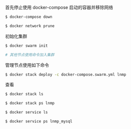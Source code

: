 
首先停止使用 docker-compose 启动的容器并移除网络

```bash
$ docker-compose down

$ docker network prune
```

初始化集群

```bash
$ docker swarm init

# 其他节点使用命令加入集群
```

管理节点使用如下命令

```bash
$ docker stack deploy -c docker-compose.swarm.yml lnmp
```

查看

```bash
$ docker stack ls

$ docker stack ps lnmp

$ docker service ls

$ docker service ps lnmp_mysql
```
